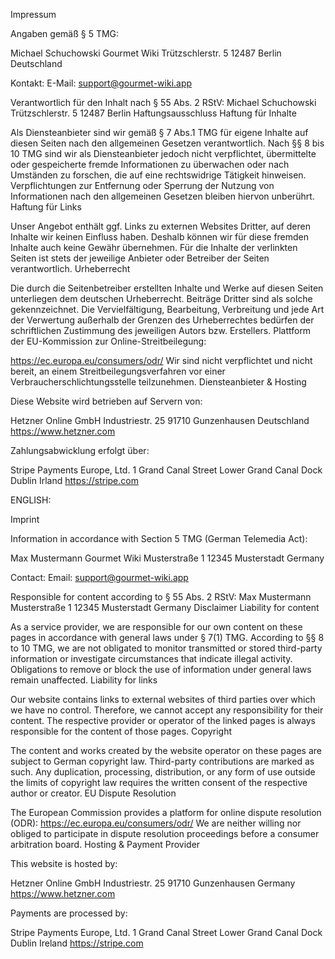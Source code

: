 Impressum

Angaben gemäß § 5 TMG:

Michael Schuchowski
Gourmet Wiki
Trützschlerstr. 5
12487 Berlin
Deutschland

Kontakt:
E-Mail: support@gourmet-wiki.app

Verantwortlich für den Inhalt nach § 55 Abs. 2 RStV:
Michael Schuchowski
Trützschlerstr. 5
12487 Berlin
Haftungsausschluss
Haftung für Inhalte

Als Diensteanbieter sind wir gemäß § 7 Abs.1 TMG für eigene Inhalte auf diesen Seiten nach den allgemeinen Gesetzen verantwortlich.
Nach §§ 8 bis 10 TMG sind wir als Diensteanbieter jedoch nicht verpflichtet, übermittelte oder gespeicherte fremde Informationen zu überwachen oder nach Umständen zu forschen, die auf eine rechtswidrige Tätigkeit hinweisen.
Verpflichtungen zur Entfernung oder Sperrung der Nutzung von Informationen nach den allgemeinen Gesetzen bleiben hiervon unberührt.
Haftung für Links

Unser Angebot enthält ggf. Links zu externen Websites Dritter, auf deren Inhalte wir keinen Einfluss haben. Deshalb können wir für diese fremden Inhalte auch keine Gewähr übernehmen.
Für die Inhalte der verlinkten Seiten ist stets der jeweilige Anbieter oder Betreiber der Seiten verantwortlich.
Urheberrecht

Die durch die Seitenbetreiber erstellten Inhalte und Werke auf diesen Seiten unterliegen dem deutschen Urheberrecht.
Beiträge Dritter sind als solche gekennzeichnet. Die Vervielfältigung, Bearbeitung, Verbreitung und jede Art der Verwertung außerhalb der Grenzen des Urheberrechtes bedürfen der schriftlichen Zustimmung des jeweiligen Autors bzw. Erstellers.
Plattform der EU-Kommission zur Online-Streitbeilegung:

https://ec.europa.eu/consumers/odr/
Wir sind nicht verpflichtet und nicht bereit, an einem Streitbeilegungsverfahren vor einer Verbraucherschlichtungsstelle teilzunehmen.
Diensteanbieter & Hosting

Diese Website wird betrieben auf Servern von:

Hetzner Online GmbH
Industriestr. 25
91710 Gunzenhausen
Deutschland
https://www.hetzner.com

Zahlungsabwicklung erfolgt über:

Stripe Payments Europe, Ltd.
1 Grand Canal Street Lower
Grand Canal Dock
Dublin
Irland
https://stripe.com



ENGLISH:


Imprint

Information in accordance with Section 5 TMG (German Telemedia Act):

Max Mustermann
Gourmet Wiki
Musterstraße 1
12345 Musterstadt
Germany

Contact:
Email: support@gourmet-wiki.app

Responsible for content according to § 55 Abs. 2 RStV:
Max Mustermann
Musterstraße 1
12345 Musterstadt
Germany
Disclaimer
Liability for content

As a service provider, we are responsible for our own content on these pages in accordance with general laws under § 7(1) TMG.
According to §§ 8 to 10 TMG, we are not obligated to monitor transmitted or stored third-party information or investigate circumstances that indicate illegal activity.
Obligations to remove or block the use of information under general laws remain unaffected.
Liability for links

Our website contains links to external websites of third parties over which we have no control. Therefore, we cannot accept any responsibility for their content.
The respective provider or operator of the linked pages is always responsible for the content of those pages.
Copyright

The content and works created by the website operator on these pages are subject to German copyright law.
Third-party contributions are marked as such. Any duplication, processing, distribution, or any form of use outside the limits of copyright law requires the written consent of the respective author or creator.
EU Dispute Resolution

The European Commission provides a platform for online dispute resolution (ODR):
https://ec.europa.eu/consumers/odr/
We are neither willing nor obliged to participate in dispute resolution proceedings before a consumer arbitration board.
Hosting & Payment Provider

This website is hosted by:

Hetzner Online GmbH
Industriestr. 25
91710 Gunzenhausen
Germany
https://www.hetzner.com

Payments are processed by:

Stripe Payments Europe, Ltd.
1 Grand Canal Street Lower
Grand Canal Dock
Dublin
Ireland
https://stripe.com